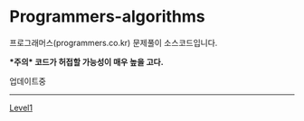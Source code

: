 # Programmers-algorithms
프로그래머스(programmers.co.kr) 문제풀이 소스코드입니다.

**\*주의\* 코드가 허접할 가능성이 매우 높을 고다.**

업데이트중
- - -
[Level1](https://github.com/ssub-e/Programmers-algorithms/tree/master/level%201 "Level1")
